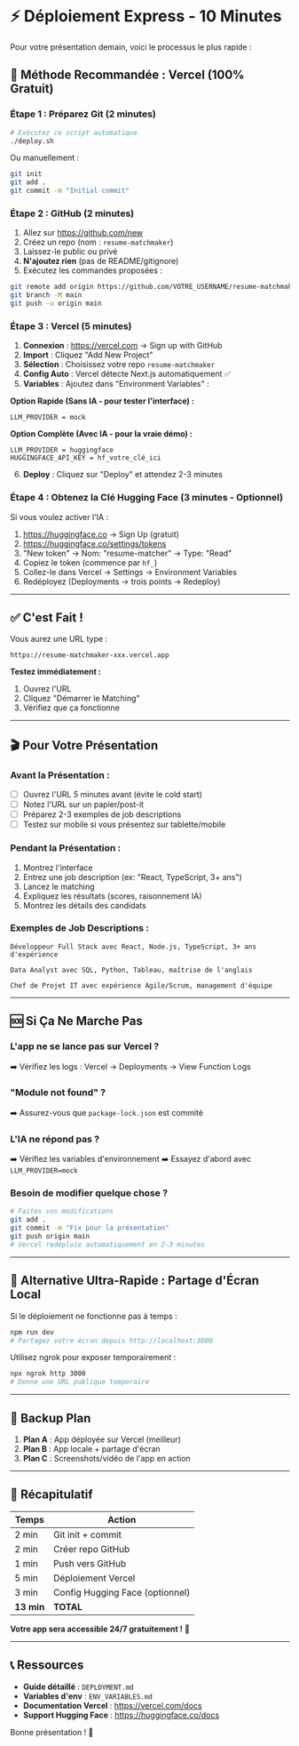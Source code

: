 # ⚡ Déploiement Express - 10 Minutes

Pour votre présentation demain, voici le processus le plus rapide :

## 🎯 Méthode Recommandée : Vercel (100% Gratuit)

### Étape 1 : Préparez Git (2 minutes)

```bash
# Exécutez ce script automatique
./deploy.sh
```

Ou manuellement :
```bash
git init
git add .
git commit -m "Initial commit"
```

### Étape 2 : GitHub (2 minutes)

1. Allez sur https://github.com/new
2. Créez un repo (nom : `resume-matchmaker`)
3. Laissez-le public ou privé
4. **N'ajoutez rien** (pas de README/gitignore)
5. Exécutez les commandes proposées :

```bash
git remote add origin https://github.com/VOTRE_USERNAME/resume-matchmaker.git
git branch -M main
git push -u origin main
```

### Étape 3 : Vercel (5 minutes)

1. **Connexion** : https://vercel.com → Sign up with GitHub
2. **Import** : Cliquez "Add New Project"
3. **Sélection** : Choisissez votre repo `resume-matchmaker`
4. **Config Auto** : Vercel détecte Next.js automatiquement ✅
5. **Variables** : Ajoutez dans "Environment Variables" :

**Option Rapide (Sans IA - pour tester l'interface) :**
```
LLM_PROVIDER = mock
```

**Option Complète (Avec IA - pour la vraie démo) :**
```
LLM_PROVIDER = huggingface
HUGGINGFACE_API_KEY = hf_votre_clé_ici
```

6. **Deploy** : Cliquez sur "Deploy" et attendez 2-3 minutes

### Étape 4 : Obtenez la Clé Hugging Face (3 minutes - Optionnel)

Si vous voulez activer l'IA :

1. https://huggingface.co → Sign Up (gratuit)
2. https://huggingface.co/settings/tokens
3. "New token" → Nom: "resume-matcher" → Type: "Read"
4. Copiez le token (commence par `hf_`)
5. Collez-le dans Vercel → Settings → Environment Variables
6. Redéployez (Deployments → trois points → Redeploy)

---

## ✅ C'est Fait !

Vous aurez une URL type :
```
https://resume-matchmaker-xxx.vercel.app
```

**Testez immédiatement :**
1. Ouvrez l'URL
2. Cliquez "Démarrer le Matching"
3. Vérifiez que ça fonctionne

---

## 🎬 Pour Votre Présentation

### Avant la Présentation :
- [ ] Ouvrez l'URL 5 minutes avant (évite le cold start)
- [ ] Notez l'URL sur un papier/post-it
- [ ] Préparez 2-3 exemples de job descriptions
- [ ] Testez sur mobile si vous présentez sur tablette/mobile

### Pendant la Présentation :
1. Montrez l'interface
2. Entrez une job description (ex: "React, TypeScript, 3+ ans")
3. Lancez le matching
4. Expliquez les résultats (scores, raisonnement IA)
5. Montrez les détails des candidats

### Exemples de Job Descriptions :
```
Développeur Full Stack avec React, Node.js, TypeScript, 3+ ans d'expérience
```
```
Data Analyst avec SQL, Python, Tableau, maîtrise de l'anglais
```
```
Chef de Projet IT avec expérience Agile/Scrum, management d'équipe
```

---

## 🆘 Si Ça Ne Marche Pas

### L'app ne se lance pas sur Vercel ?
➡️ Vérifiez les logs : Vercel → Deployments → View Function Logs

### "Module not found" ?
➡️ Assurez-vous que `package-lock.json` est commité

### L'IA ne répond pas ?
➡️ Vérifiez les variables d'environnement
➡️ Essayez d'abord avec `LLM_PROVIDER=mock`

### Besoin de modifier quelque chose ?
```bash
# Faites vos modifications
git add .
git commit -m "Fix pour la présentation"
git push origin main
# Vercel redéploie automatiquement en 2-3 minutes
```

---

## 📱 Alternative Ultra-Rapide : Partage d'Écran Local

Si le déploiement ne fonctionne pas à temps :

```bash
npm run dev
# Partagez votre écran depuis http://localhost:3000
```

Utilisez ngrok pour exposer temporairement :
```bash
npx ngrok http 3000
# Donne une URL publique temporaire
```

---

## 💾 Backup Plan

1. **Plan A** : App déployée sur Vercel (meilleur)
2. **Plan B** : App locale + partage d'écran
3. **Plan C** : Screenshots/vidéo de l'app en action

---

## 🎉 Récapitulatif

| Temps | Action |
|-------|--------|
| 2 min | Git init + commit |
| 2 min | Créer repo GitHub |
| 1 min | Push vers GitHub |
| 5 min | Déploiement Vercel |
| 3 min | Config Hugging Face (optionnel) |
| **13 min** | **TOTAL** |

**Votre app sera accessible 24/7 gratuitement !** 🚀

---

## 📞 Ressources

- **Guide détaillé** : `DEPLOYMENT.md`
- **Variables d'env** : `ENV_VARIABLES.md`
- **Documentation Vercel** : https://vercel.com/docs
- **Support Hugging Face** : https://huggingface.co/docs

Bonne présentation ! 🎯
